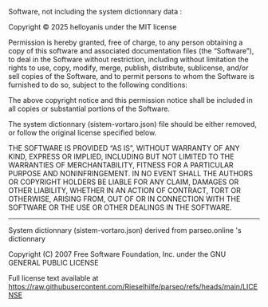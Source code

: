Software, not including the system dictionnary data :

Copyright © 2025 helloyanis under the MIT license

Permission is hereby granted, free of charge, to any person obtaining a copy of this software and associated documentation files (the “Software”), to deal in the Software without restriction, including without limitation the rights to use, copy, modify, merge, publish, distribute, sublicense, and/or sell copies of the Software, and to permit persons to whom the Software is furnished to do so, subject to the following conditions:

The above copyright notice and this permission notice shall be included in all copies or substantial portions of the Software.

The system dictionnary (sistem-vortaro.json) file should be either removed, or follow the original license specified below.

THE SOFTWARE IS PROVIDED “AS IS”, WITHOUT WARRANTY OF ANY KIND, EXPRESS OR IMPLIED, INCLUDING BUT NOT LIMITED TO THE WARRANTIES OF MERCHANTABILITY, FITNESS FOR A PARTICULAR PURPOSE AND NONINFRINGEMENT. IN NO EVENT SHALL THE AUTHORS OR COPYRIGHT HOLDERS BE LIABLE FOR ANY CLAIM, DAMAGES OR OTHER LIABILITY, WHETHER IN AN ACTION OF CONTRACT, TORT OR OTHERWISE, ARISING FROM, OUT OF OR IN CONNECTION WITH THE SOFTWARE OR THE USE OR OTHER DEALINGS IN THE SOFTWARE.

---

System dictionnary (sistem-vortaro.json) derived from parseo.online 's dictionnary

Copyright (C) 2007 Free Software Foundation, Inc. under the GNU GENERAL PUBLIC LICENSE 

Full license text available at https://raw.githubusercontent.com/Rieselhilfe/parseo/refs/heads/main/LICENSE